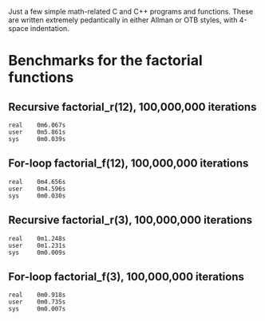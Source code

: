 Just a few simple math-related C and C++ programs and functions.
These are written extremely pedantically in either Allman or OTB
styles, with 4-space indentation.


# Benchmarks for the factorial functions
## Recursive factorial_r(12), 100,000,000 iterations

    real    0m6.067s
    user    0m5.861s
    sys     0m0.039s

## For-loop factorial_f(12), 100,000,000 iterations

    real    0m4.656s
    user    0m4.596s
    sys     0m0.030s

## Recursive factorial_r(3), 100,000,000 iterations

    real    0m1.248s
    user    0m1.231s
    sys     0m0.009s

## For-loop factorial_f(3), 100,000,000 iterations

    real    0m0.918s
    user    0m0.735s
    sys     0m0.007s
